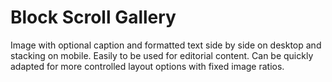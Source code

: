 # Block Scroll Gallery

Image with optional caption and formatted text side by side on desktop and stacking on mobile. Easily to be used for editorial content. Can be quickly adapted for more controlled layout options with fixed image ratios.
